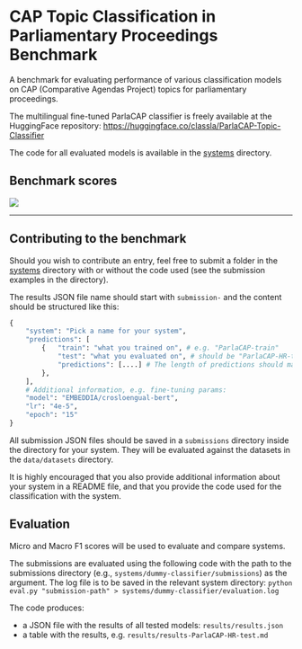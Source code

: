 # CAP Topic Classification in Parliamentary Proceedings Benchmark

A benchmark for evaluating performance of various classification models on CAP (Comparative Agendas Project) topics for parliamentary proceedings.

The multilingual fine-tuned ParlaCAP classifier is freely available at the HuggingFace repository: https://huggingface.co/classla/ParlaCAP-Topic-Classifier

The code for all evaluated models is available in the [systems](systems) directory.

## Benchmark scores



![](evaluation-for-the-paper/parlacap-results-heatmap.png)

------------------------------------------



## Contributing to the benchmark

Should you wish to contribute an entry, feel free to submit a folder in the [systems](systems) directory with or without the code used (see the submission examples in the directory).

The results JSON file name should start with `submission-` and the content should be structured like this:

```python
{
    "system": "Pick a name for your system",
    "predictions": [
        {   "train": "what you trained on", # e.g. "ParlaCAP-train"
            "test": "what you evaluated on", # should be "ParlaCAP-HR-test" or "ParlaCAP-EN-test"
            "predictions": [....] # The length of predictions should match the length of test data
        },
    ],
    # Additional information, e.g. fine-tuning params:
    "model": "EMBEDDIA/crosloengual-bert",
    "lr": "4e-5",
    "epoch": "15"
}
```

All submission JSON files should be saved in a `submissions` directory inside the directory for your system. They will be evaluated against the datasets in the `data/datasets` directory.

It is highly encouraged that you also provide additional information about your system in a README file, and that you provide the code used for the classification with the system.

## Evaluation

Micro and Macro F1 scores will be used to evaluate and compare systems.

The submissions are evaluated using the following code with the path to the submissions directory (e.g., ``systems/dummy-classifier/submissions``) as the argument. The log file is to be saved in the relevant system directory:
```python eval.py "submission-path" > systems/dummy-classifier/evaluation.log```

The code produces:
- a JSON file with the results of all tested models: `results/results.json`
- a table with the results, e.g. `results/results-ParlaCAP-HR-test.md`
